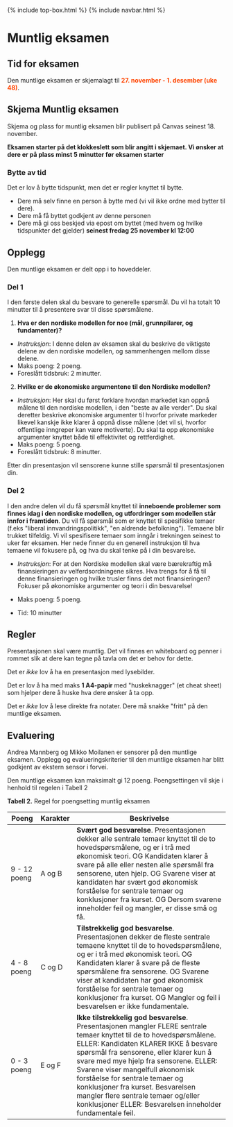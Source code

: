 {% include top-box.html %} <!-- Kode for å inkludere boksen på toppen av siden. Se _config.yml for å gjøre endringer. -->
{% include navbar.html %} <!-- Kode for navigasjonsmeny. Se navbar.html for å gjøre endringer. -->
<!-- Gjør endringer under her -->

# Muntlig eksamen

## Tid for eksamen
Den muntlige eksamen er skjemalagt til **<span style="color:OrangeRed;">27. november - 1. desember (uke 48)</span>**. 


## Skjema Muntlig eksamen

Skjema og plass for muntlig eksamen blir publisert på Canvas seinest 18. november.

**Eksamen starter på det klokkeslett som blir angitt i skjemaet. Vi ønsker at dere er på plass minst 5 minutter før eksamen starter**

### Bytte av tid
Det er lov å bytte tidspunkt, men det er regler knyttet til bytte. 

* Dere må selv finne en person å bytte med (vi vil ikke ordne med bytter til dere).
* Dere må få byttet godkjent av denne personen
* Dere må gi oss beskjed via epost om byttet (med hvem og hvilke tidspunkter det gjelder) **seinest fredag 25 november kl 12:00**

## Opplegg
Den muntlige eksamen er delt opp i to hoveddeler.

### Del 1
I den første delen skal du besvare to generelle spørsmål. Du vil ha totalt 10 minutter til å presentere svar til disse spørsmålene.
1. **Hva er den nordiske modellen for noe (mål, grunnpilarer, og fundamenter)?**
* *Instruksjon*: I denne delen av eksamen skal du beskrive de viktigste delene av den nordiske modellen, og sammenhengen mellom disse delene.
* Maks poeng: 2 poeng.
* Foreslått tidsbruk: 2 minutter. 
2. **Hvilke er de økonomiske argumentene til den Nordiske modellen?**
* *Instruksjon*: Her skal du først forklare hvordan markedet kan oppnå målene til den nordiske modellen, i den "beste av alle verder". Du skal deretter beskrive økonomiske argumenter til hvorfor private markeder likevel kanskje ikke klarer å oppnå disse målene (det vil si, hvorfor offentlige inngreper kan være motiverte). Du skal ta opp økonomiske argumenter knyttet både til effektivitet og rettferdighet.
* Maks poeng: 5 poeng.
* Foreslått tidsbruk: 8 minutter.

Etter din presentasjon vil sensorene kunne stille spørsmål til presentasjonen din.

### Del 2
I den andre delen vil du få spørsmål knyttet til **inneboende problemer som finnes idag i den nordiske modellen, og utfordringer som modellen står innfor i framtiden**. Du vil få spørsmål som er knyttet til spesifikke temaer (f.eks "liberal innvandringspolitikk", "en aldrende befolkning"). Temaene blir trukket tilfeldig. Vi vil spesifisere temaer som inngår i trekningen seinest to uker før eksamen. Her nede finner du en generell instruksjon til hva temaene vil fokusere på, og hva du skal tenke på i din besvarelse.

* *Instruksjon*: For at den Nordiske modellen skal være bærekraftig må finansieringen av velferdsordningene sikres. Hva trengs for å få til denne finansieringen og hvilke trusler finns det mot finansieringen? Fokuser på økonomiske argumenter og teori i din besvarelse! 

* Maks poeng: 5 poeng.
* Tid: 10 minutter

## Regler
Presentasjonen skal være muntlig. Det vil finnes en whiteboard og penner i rommet slik at dere kan tegne på tavla om det er behov for dette. 

Det er *ikke* lov å ha en presentasjon med lysebilder. 

Det er lov å ha med maks **1 A4-papir** med "huskeknagger" (et cheat sheet) som hjelper dere å huske hva dere ønsker å ta opp.

Det er *ikke* lov å lese direkte fra notater. Dere må snakke "fritt" på den muntlige eksamen.

## Evaluering
Andrea Mannberg og Mikko Moilanen er sensorer på den muntlige eksamen. Opplegg og evalueringskriterier til den muntlige eksamen har blitt godkjent av ekstern sensor i forvei. 

Den muntlige eksamen kan maksimalt gi 12 poeng. Poengsettingen vil skje i henhold til regelen i Tabell 2

**Tabell 2.** Regel for poengsetting muntlig eksamen


|   Poeng               | Karakter |Beskrivelse |
| --------------------- |--------- | ----------- |
| 9 - 12 poeng | A og B |**Svært god besvarelse**. Presentasjonen dekker alle sentrale temaer knyttet til de to hovedspørsmålene, og er i trå med økonomisk teori. OG Kandidaten klarer å svare på alle eller nesten alle spørsmål fra sensorene, uten hjelp. OG Svarene viser at kandidaten har svært god økonomisk forståelse for sentrale temaer og konklusjoner fra kurset. OG Dersom svarene inneholder feil og mangler, er disse små og få. |
| 4 - 8 poeng | C og D |**Tilstrekkelig god besvarelse**. Presentasjonen dekker de fleste sentrale temaene knyttet til de to hovedspørsmålene, og er i trå med økonomisk teori. OG Kandidaten klarer å svare på de fleste spørsmålene fra sensorene. OG Svarene viser at kandidaten har god økonomisk forståelse for sentrale temaer og konklusjoner fra kurset. OG Mangler og feil i besvarelsen er ikke fundamentale.|
| 0 - 3 poeng | E og F | **Ikke tilstrekkelig god besvarelse**. Presentasjonen mangler FLERE sentrale temaer knyttet til de to hovedspørsmålene. ELLER: Kandidaten KLARER IKKE å besvare spørsmål fra sensorene, eller klarer kun å svare med mye hjelp fra sensorene. ELLER: Svarene viser mangelfull økonomisk forståelse for sentrale temaer og konklusjoner fra kurset. Besvarelsen mangler flere sentrale temaer og/eller konklusjoner ELLER: Besvarelsen inneholder fundamentale feil. |





